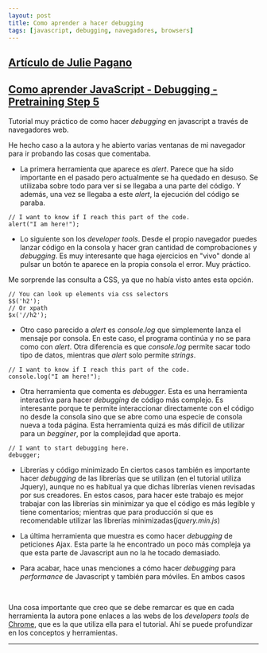```yaml
---
layout: post
title: Como aprender a hacer debugging
tags: [javascript, debugging, navegadores, browsers] 
---
```

## [Artículo de Julie Pagano](http://juliepagano.com/blog/2014/05/18/javascript-debugging-for-beginners/)
## [**Como aprender JavaScript -  Debugging - Pretraining Step 5**](http://MentoringJS.com)
Tutorial muy práctico de como hacer _debugging_ en javascript a través de navegadores web.

He hecho caso a la autora y he abierto varias ventanas de mi navegador para ir probando las cosas que comentaba.

- La primera herramienta que aparece es _alert_. Parece que ha sido importante en el pasado pero actualmente se ha quedado en desuso. Se utilizaba sobre todo para ver si se llegaba a una parte del código. Y además, una vez se llegaba a este _alert_, la ejecución del código se paraba.

```
// I want to know if I reach this part of the code.
alert("I am here!");
```

- Lo siguiente son los _developer tools_. Desde el propio navegador puedes lanzar código en la consola y hacer gran cantidad de comprobaciones y _debugging_.
Es muy interesante que haga ejercicios en "vivo" donde al pulsar un botón te aparece en la propia consola el error. Muy práctico.

Me sorprende las consulta a CSS, ya que no había visto antes esta opción.
```
// You can look up elements via css selectors
$$('h2');
// Or xpath
$x('//h2');
```
- Otro caso parecido a _alert_ es _console.log_ que simplemente lanza el mensaje por consola. En este caso, el programa continúa y no se para como con _alert_.
Otra diferencia es que _console.log_ permite sacar todo tipo de datos, mientras que _alert_ solo permite _strings_.

```
// I want to know if I reach this part of the code.
console.log("I am here!");
```

- Otra herramienta que comenta es _debugger_. Esta es una herramienta interactiva para hacer _debugging_ de código más complejo. Es interesante porque te permite interaccionar directamente con el código no desde la consola sino que se abre como una especie de consola nueva a toda página. Esta herramienta quizá es más difícil de utilizar para un _begginer_, por la complejidad que aporta.

```
// I want to start debugging here.
debugger;

```

- Librerías y código minimizado
En ciertos casos también es importante hacer _debugging_ de las librerías que se utilizan (en el tutorial utiliza Jquery), aunque no es habitual ya que dichas librerías vienen revisadas por sus creadores. En estos casos, para hacer este trabajo es mejor trabajar con las librerías sin minimizar ya que el código es más legible y tiene comentarios; mientras que para producción sí que es recomendable utilizar las librerías minimizadas(_jquery.min.js_)

- La última herramienta que muestra es como hacer _debugging_ de peticiones Ajax. Esta parte la he encontrado un poco más compleja ya que esta parte de Javascript aun no la he tocado demasiado.

- Para acabar, hace unas menciones a cómo hacer _debugging_ para _performance_ de Javascript y también para móviles. En ambos casos
<br>

Una cosa importante que creo que se debe remarcar es que en cada herramienta la autora pone enlaces a las webs de los _developers tools_ de [Chrome](https://developers.google.com/web/tools/chrome-devtools/?utm_source=dcc&utm_medium=redirect&utm_campaign=2016q3), que es la que utiliza ella para el tutorial. Ahí se puede profundizar en los conceptos y herramientas.

---
